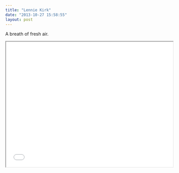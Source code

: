 ```yaml
---
title: "Lennie Kirk"
date: "2013-10-27 15:58:55"
layout: post
---
```


<p>A breath of fresh air. </p>
<p><iframe height="393" src="//player.vimeo.com/video/77815220" width="524"></iframe></p>
